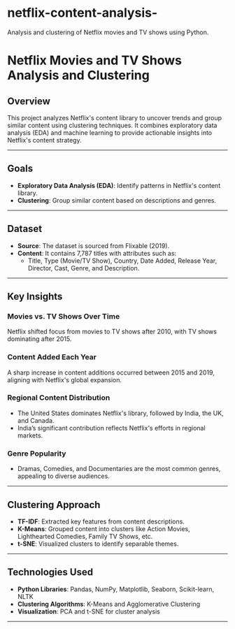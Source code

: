 # netflix-content-analysis-
Analysis and clustering of Netflix movies and TV shows using Python.
# Netflix Movies and TV Shows Analysis and Clustering

## Overview
This project analyzes Netflix's content library to uncover trends and group similar content using clustering techniques. It combines exploratory data analysis (EDA) and machine learning to provide actionable insights into Netflix's content strategy.

---

## Goals
- **Exploratory Data Analysis (EDA)**: Identify patterns in Netflix's content library.
- **Clustering**: Group similar content based on descriptions and genres.

---

## Dataset
- **Source**: The dataset is sourced from Flixable (2019).
- **Content**: It contains 7,787 titles with attributes such as:
  - Title, Type (Movie/TV Show), Country, Date Added, Release Year, Director, Cast, Genre, and Description.

---

## Key Insights
### Movies vs. TV Shows Over Time
Netflix shifted focus from movies to TV shows after 2010, with TV shows dominating after 2015.

### Content Added Each Year
A sharp increase in content additions occurred between 2015 and 2019, aligning with Netflix's global expansion.

### Regional Content Distribution
- The United States dominates Netflix's library, followed by India, the UK, and Canada.
- India’s significant contribution reflects Netflix's efforts in regional markets.

### Genre Popularity
- Dramas, Comedies, and Documentaries are the most common genres, appealing to diverse audiences.

---

## Clustering Approach
- **TF-IDF**: Extracted key features from content descriptions.
- **K-Means**: Grouped content into clusters like Action Movies, Lighthearted Comedies, Family TV Shows, etc.
- **t-SNE**: Visualized clusters to identify separable themes.

---

## Technologies Used
- **Python Libraries**: Pandas, NumPy, Matplotlib, Seaborn, Scikit-learn, NLTK
- **Clustering Algorithms**: K-Means and Agglomerative Clustering
- **Visualization**: PCA and t-SNE for cluster analysis

---


